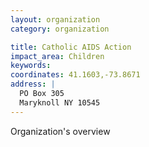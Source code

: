 ```yaml
---
layout: organization
category: organization

title: Catholic AIDS Action
impact_area: Children
keywords: 
coordinates: 41.1603,-73.8671
address: |
  PO Box 305
  Maryknoll NY 10545
---
```

Organization's overview
